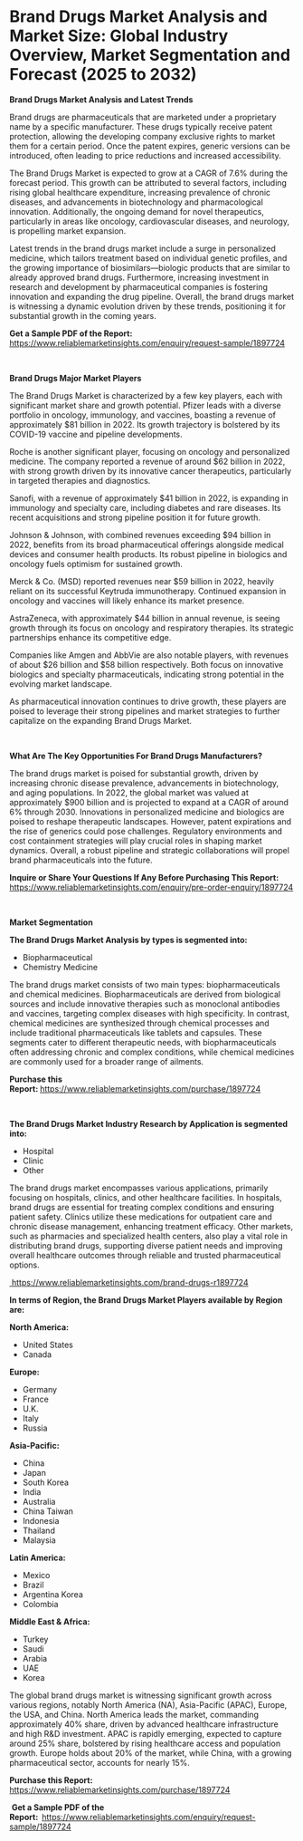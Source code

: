 <p><h1>Brand Drugs Market Analysis and Market Size: Global Industry Overview, Market Segmentation and Forecast (2025 to 2032)</h1></p><p><strong>Brand Drugs Market Analysis and Latest Trends</strong></p>
<p><p>Brand drugs are pharmaceuticals that are marketed under a proprietary name by a specific manufacturer. These drugs typically receive patent protection, allowing the developing company exclusive rights to market them for a certain period. Once the patent expires, generic versions can be introduced, often leading to price reductions and increased accessibility.</p><p>The Brand Drugs Market is expected to grow at a CAGR of 7.6% during the forecast period. This growth can be attributed to several factors, including rising global healthcare expenditure, increasing prevalence of chronic diseases, and advancements in biotechnology and pharmacological innovation. Additionally, the ongoing demand for novel therapeutics, particularly in areas like oncology, cardiovascular diseases, and neurology, is propelling market expansion.</p><p>Latest trends in the brand drugs market include a surge in personalized medicine, which tailors treatment based on individual genetic profiles, and the growing importance of biosimilars—biologic products that are similar to already approved brand drugs. Furthermore, increasing investment in research and development by pharmaceutical companies is fostering innovation and expanding the drug pipeline. Overall, the brand drugs market is witnessing a dynamic evolution driven by these trends, positioning it for substantial growth in the coming years.</p></p>
<p><strong>Get a Sample PDF of the Report:&nbsp;</strong> <a href="https://www.reliablemarketinsights.com/enquiry/request-sample/1897724?utm_campaign=3133&utm_medium=2&utm_source=Github&utm_content=ia&utm_term=19042025&utm_id=brand-drugs">https://www.reliablemarketinsights.com/enquiry/request-sample/1897724</a></p>
<p>&nbsp;</p>
<p><strong>Brand Drugs Major Market Players</strong></p>
<p><p>The Brand Drugs Market is characterized by a few key players, each with significant market share and growth potential. Pfizer leads with a diverse portfolio in oncology, immunology, and vaccines, boasting a revenue of approximately $81 billion in 2022. Its growth trajectory is bolstered by its COVID-19 vaccine and pipeline developments.</p><p>Roche is another significant player, focusing on oncology and personalized medicine. The company reported a revenue of around $62 billion in 2022, with strong growth driven by its innovative cancer therapeutics, particularly in targeted therapies and diagnostics.</p><p>Sanofi, with a revenue of approximately $41 billion in 2022, is expanding in immunology and specialty care, including diabetes and rare diseases. Its recent acquisitions and strong pipeline position it for future growth.</p><p>Johnson & Johnson, with combined revenues exceeding $94 billion in 2022, benefits from its broad pharmaceutical offerings alongside medical devices and consumer health products. Its robust pipeline in biologics and oncology fuels optimism for sustained growth.</p><p>Merck & Co. (MSD) reported revenues near $59 billion in 2022, heavily reliant on its successful Keytruda immunotherapy. Continued expansion in oncology and vaccines will likely enhance its market presence.</p><p>AstraZeneca, with approximately $44 billion in annual revenue, is seeing growth through its focus on oncology and respiratory therapies. Its strategic partnerships enhance its competitive edge.</p><p>Companies like Amgen and AbbVie are also notable players, with revenues of about $26 billion and $58 billion respectively. Both focus on innovative biologics and specialty pharmaceuticals, indicating strong potential in the evolving market landscape.</p><p>As pharmaceutical innovation continues to drive growth, these players are poised to leverage their strong pipelines and market strategies to further capitalize on the expanding Brand Drugs Market.</p></p>
<p>&nbsp;</p>
<p><strong>What Are The Key Opportunities For Brand Drugs Manufacturers?</strong></p>
<p><p>The brand drugs market is poised for substantial growth, driven by increasing chronic disease prevalence, advancements in biotechnology, and aging populations. In 2022, the global market was valued at approximately $900 billion and is projected to expand at a CAGR of around 6% through 2030. Innovations in personalized medicine and biologics are poised to reshape therapeutic landscapes. However, patent expirations and the rise of generics could pose challenges. Regulatory environments and cost containment strategies will play crucial roles in shaping market dynamics. Overall, a robust pipeline and strategic collaborations will propel brand pharmaceuticals into the future.</p></p>
<p><strong>Inquire or Share Your Questions If Any Before Purchasing This Report:</strong> <a href="https://www.reliablemarketinsights.com/enquiry/pre-order-enquiry/1897724?utm_campaign=3133&utm_medium=2&utm_source=Github&utm_content=ia&utm_term=19042025&utm_id=brand-drugs">https://www.reliablemarketinsights.com/enquiry/pre-order-enquiry/1897724</a></p>
<p>&nbsp;</p>
<p><strong>Market Segmentation</strong></p>
<p><strong>The Brand Drugs Market Analysis by types is segmented into:</strong></p>
<p><ul><li>Biopharmaceutical</li><li>Chemistry Medicine</li></ul></p>
<p><p>The brand drugs market consists of two main types: biopharmaceuticals and chemical medicines. Biopharmaceuticals are derived from biological sources and include innovative therapies such as monoclonal antibodies and vaccines, targeting complex diseases with high specificity. In contrast, chemical medicines are synthesized through chemical processes and include traditional pharmaceuticals like tablets and capsules. These segments cater to different therapeutic needs, with biopharmaceuticals often addressing chronic and complex conditions, while chemical medicines are commonly used for a broader range of ailments.</p></p>
<p><strong>Purchase this Report:&nbsp;</strong><a href="https://www.reliablemarketinsights.com/purchase/1897724?utm_campaign=3133&utm_medium=2&utm_source=Github&utm_content=ia&utm_term=19042025&utm_id=brand-drugs">https://www.reliablemarketinsights.com/purchase/1897724</a></p>
<p>&nbsp;</p>
<p><strong>The Brand Drugs Market Industry Research by Application is segmented into:</strong></p>
<p><ul><li>Hospital</li><li>Clinic</li><li>Other</li></ul></p>
<p><p>The brand drugs market encompasses various applications, primarily focusing on hospitals, clinics, and other healthcare facilities. In hospitals, brand drugs are essential for treating complex conditions and ensuring patient safety. Clinics utilize these medications for outpatient care and chronic disease management, enhancing treatment efficacy. Other markets, such as pharmacies and specialized health centers, also play a vital role in distributing brand drugs, supporting diverse patient needs and improving overall healthcare outcomes through reliable and trusted pharmaceutical options.</p></p>
<p><a href="https://www.reliablemarketinsights.com/brand-drugs-r1897724?utm_campaign=3133&utm_medium=2&utm_source=Github&utm_content=ia&utm_term=19042025&utm_id=brand-drugs">&nbsp;https://www.reliablemarketinsights.com/brand-drugs-r1897724</a></p>
<p><strong>In terms of Region, the Brand Drugs Market Players available by Region are:</strong></p>
<p>
    <p> <strong> North America: </strong>
        <ul>
            <li>United States</li>
            <li>Canada</li>
        </ul>
        </p> 
    <p> <strong> Europe: </strong>
        <ul>
            <li>Germany</li>
            <li>France</li>
            <li>U.K.</li>
            <li>Italy</li>
            <li>Russia</li>
        </ul>
        </p> 
    <p> <strong> Asia-Pacific: </strong>
        <ul>
            <li>China</li>
            <li>Japan</li>
            <li>South Korea</li>
            <li>India</li>
            <li>Australia</li>
            <li>China Taiwan</li>
            <li>Indonesia</li>
            <li>Thailand</li>
            <li>Malaysia</li>
        </ul>
        </p> 
    <p> <strong> Latin America: </strong>
        <ul>
            <li>Mexico</li>
            <li>Brazil</li>
            <li>Argentina Korea</li>
            <li>Colombia</li>
        </ul>
        </p> 
    <p> <strong> Middle East & Africa: </strong>
        <ul>
            <li>Turkey</li>
            <li>Saudi</li>
            <li>Arabia</li>
            <li>UAE</li>
            <li>Korea</li>
        </ul>
    </p>
    </p>
<p><p>The global brand drugs market is witnessing significant growth across various regions, notably North America (NA), Asia-Pacific (APAC), Europe, the USA, and China. North America leads the market, commanding approximately 40% share, driven by advanced healthcare infrastructure and high R&D investment. APAC is rapidly emerging, expected to capture around 25% share, bolstered by rising healthcare access and population growth. Europe holds about 20% of the market, while China, with a growing pharmaceutical sector, accounts for nearly 15%.</p></p>
<p><strong>Purchase this Report: </strong><a href="https://www.reliablemarketinsights.com/purchase/1897724?utm_campaign=3133&utm_medium=2&utm_source=Github&utm_content=ia&utm_term=19042025&utm_id=brand-drugs">https://www.reliablemarketinsights.com/purchase/1897724</a></p>
<p>&nbsp;<strong>Get a Sample PDF of the Report:&nbsp;&nbsp;</strong><a href="https://www.reliablemarketinsights.com/enquiry/request-sample/1897724?utm_campaign=3133&utm_medium=2&utm_source=Github&utm_content=ia&utm_term=19042025&utm_id=brand-drugs">https://www.reliablemarketinsights.com/enquiry/request-sample/1897724</a></p>
<p><strong></strong></p>
<p><p></p><p></p><p></p></p>